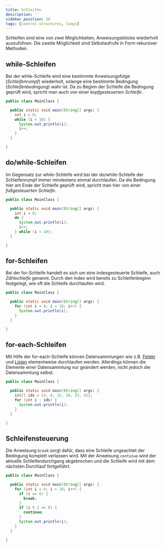```yaml
---
title: Schleifen
description: ''
sidebar_position: 20
tags: [control-structures, loops]
---
```


Schleifen sind eine von zwei Möglichkeiten, Anweisungsblöcke wiederholt auszuführen. Die zweite Möglichkeit sind Selbstaufrufe in Form rekursiver Methoden.

## while-Schleifen
Bei der while-Schleife wird eine bestimmte Anweisungsfolge (_Schleifenrumpf_) wiederholt, solange eine bestimmte Bedingung (_Schleifenbedingung_) wahr ist. Da zu Beginn der Schleife die Bedingung geprüft wird, spricht man auch von einer _kopfgesteuerten Schleife_.

```java title="MainClass.java" showLineNumbers
public class MainClass {

  public static void main(String[] args) {
    int i = 0;
    while (i < 10) {
      System.out.println(i);
      i++;
    }
  }

}
```

## do/while-Schleifen
Im Gegensatz zur while-Schleife wird bei der do/while-Schleife der Schleifenrumpf immer mindestens einmal durchlaufen. Da die Bedingung hier am Ende der Schleife geprüft wird, spricht man hier von einer _fußgesteuerten Schleife_.

```java title="MainClass.java" showLineNumbers
public class MainClass {

  public static void main(String[] args) {
    int i = 0;
    do {
      System.out.println(i);
      i++;
    } while (i < 10);
  }

}
```

## for-Schleifen
Bei der for-Schleife handelt es sich um eine indexgesteuerte Schleife, auch _Zählschleife_ genannt. Durch den Index wird bereits zu Schleifenbeginn festgelegt, wie oft die Schleife durchlaufen wird.

```java title="MainClass.java" showLineNumbers
public class MainClass {

  public static void main(String[] args) {
    for (int i = 0; i < 10; i++) {
      System.out.println(i);
    }
  }

}
```

## for-each-Schleifen
Mit Hilfe der for-each-Schleife können Datensammlungen wie z.B. [Felder](../arrays.md) und [Listen](../lists.md) elementweise durchlaufen werden. Allerdings können die Elemente einer Datensammlung nur geändert werden, nicht jedoch die 
Datensammlung selbst.

```java title="MainClass.java" showLineNumbers
public class MainClass {

  public static void main(String[] args) {
    int[] ids = {4, 8, 15, 16, 23, 42};
    for (int i : ids) {
      System.out.println(i);
    }
  }

}
```

## Schleifensteuerung
Die Anweisung `break` sorgt dafür, dass eine Schleife ungeachtet der Bedingung komplett verlassen wird. Mit der Anweisung `continue` wird der aktuelle Schleifendurchgang abgebrochen und die Schleife wird mit dem nächsten Durchlauf fortgeführt.

```java title="MainClass.java" showLineNumbers
public class MainClass {

  public static void main(String[] args) {
    for (int i = 0; i < 10; i++) {
      if (i == 6) {
        break;
      }
      if (i % 2 == 0) {
        continue;
      }
      System.out.println(i);
    }
  }

}
```
